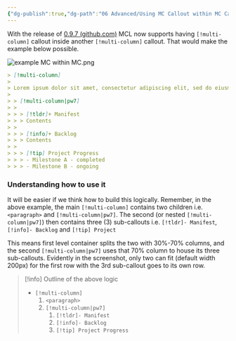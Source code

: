 ```yaml
---
{"dg-publish":true,"dg-path":"06 Advanced/Using MC Callout within MC Callout.md","permalink":"/06-advanced/using-mc-callout-within-mc-callout/","noteIcon":"","updated":"2023-11-11T18:30:45.251+08:00"}
---
```


With the release of [0.9.7 (github.com)](https://github.com/efemkay/obsidian-modular-css-layout/releases/tag/0.9.7) MCL now supports having `[!multi-column]` callout inside another `[!multi-column]` callout. That would make the example below possible.

![example MC within MC.png](/img/user/docs/assets/example%20MC%20within%20MC.png)

```markdown
> [!multi-column]
>
> Lorem ipsum dolor sit amet, consectetur adipiscing elit, sed do eiusmod tempor incididunt ut labore et dolore magna aliqua. Lorem ipsum dolor sit amet, consectetur adipiscing elit, sed do eiusmod tempor incididunt ut labore et dolore magna aliqua.
> 
> > [!multi-column|pw7]
> > 
> > > [!tldr]+ Manifest
> > > Contents
> > 
> > > [!info]+ Backlog
> > > Contents
> > 
> > > [!tip] Project Progress
> > > - Milestone A - completed
> > > - Milestone B - ongoing
```

### Understanding how to use it
It will be easier if we think how to build this logically. Remember, in the above example, the main `[!multi-column]` contains two children i.e. `<paragraph>` and `[!multi-column|pw7]`. The second (or nested `[!multi-column|pw7]`) then contains three (3) sub-callouts i.e. `[!tldr]- Manifest`, `[!info]- Backlog` and `[!tip] Project`

This means first level container splits the two with 30%-70% columns, and the second `[!multi-column|pw7]` uses that 70% column to house its three sub-callouts. Evidently in the screenshot, only two can fit (default width 200px) for the first row with the 3rd sub-callout goes to its own row.

> [!info] Outline of the above logic
> 
> - `[!multi-column]` 
> 	1. `<paragraph>`
> 	2. `[!multi-column|pw7]`
> 		1. `[!tldr]- Manifest`
> 		2. `[!info]- Backlog`
> 		3. `[!tip] Project Progress`